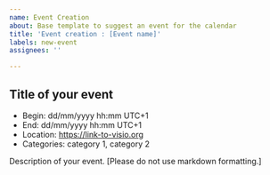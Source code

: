 ```yaml
---
name: Event Creation
about: Base template to suggest an event for the calendar
title: 'Event creation : [Event name]'
labels: new-event
assignees: ''

---
```


## Title of your event

- Begin: dd/mm/yyyy hh:mm UTC+1
- End: dd/mm/yyyy hh:mm UTC+1
- Location: https://link-to-visio.org
- Categories: category 1, category 2

Description of your event. [Please do not use markdown formatting.]

